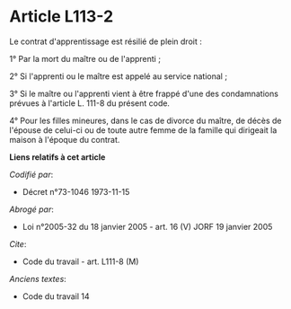 # Article L113-2

Le contrat d'apprentissage est résilié de plein droit :

1° Par la mort du maître ou de l'apprenti ;

2° Si l'apprenti ou le maître est appelé au service national ;

3° Si le maître ou l'apprenti vient à être frappé d'une des condamnations prévues à l'article L. 111-8 du présent code.

4° Pour les filles mineures, dans le cas de divorce du maître, de décès de l'épouse de celui-ci ou de toute autre femme de la
famille qui dirigeait la maison à l'époque du contrat.

**Liens relatifs à cet article**

_Codifié par_:

  - Décret n°73-1046 1973-11-15

_Abrogé par_:

  - Loi n°2005-32 du 18 janvier 2005 - art. 16 (V) JORF 19 janvier 2005

_Cite_:

  - Code du travail - art. L111-8 (M)

_Anciens textes_:

  - Code du travail 14
